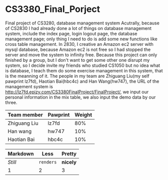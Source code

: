 # CS3380_Final_Porject
Final project of CS3280, database management system
Acutrally, because of CS2830 I had already done a lot of things on database management system, include the index page, login logout page,
the database management page; only thing I need to do is add some new functions like cross table management. In 2830, I creative an
Amazon ec2 server with mysql database, because Amazon ec2 is not free so I had stopped the server and move the system to infinity free.
Because this project can only finished by a group, but I don't want to get some other one disrupt my system, so I decide invite my friends
who studied CS1050 but no idea what is database, I teach them do some exercise management in this system, that is the meanning of it.
The people in my team are Zhiguang Liu(my self pawprint lz7fd), Haotian Bai(hbc4c) and Han Wang(hw747), the URL of the management system
is http://lz7fd.epizy.com/CS3380FinalProject/FinalProject/, we input our personal information in the mix table, we also input the demo 
data by our three.

Team member | Pawprint | Weight
--- | --- | ---
Zhiguang Liu | lz7fd | 80%
Han wang | hw747 | 10%
Haotian Bai | hbc4c | 10%

Markdown | Less | Pretty
--- | --- | ---
*Still* | `renders` | **nicely**
1 | 2 | 3
